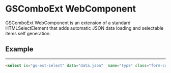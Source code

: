 # GSComboExt WebComponent
 
GSComboExt WebComponent is an extension of a standard HTMLSelectElement that adds automatic JSON data loading and selectable items self generation.
 
## Example
---
 
```html
<select is="gs-ext-select" data="data.json"  name="type" class="form-control">
```

